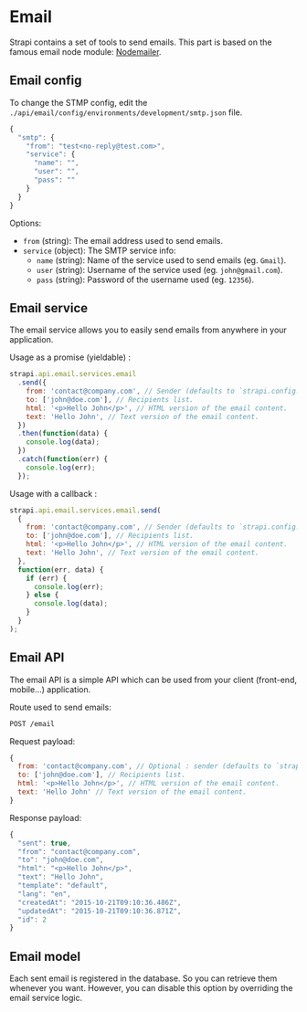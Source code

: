 # Email

Strapi contains a set of tools to send emails. This part is based on the
famous email node module: [Nodemailer](http://nodemailer.com).

## Email config

To change the STMP config, edit the `./api/email/config/environments/development/smtp.json` file.

```js
{
  "smtp": {
    "from": "test<no-reply@test.com>",
    "service": {
      "name": "",
      "user": "",
      "pass": ""
    }
  }
}
```

Options:

- `from` (string): The email address used to send emails.
- `service` (object): The SMTP service info:
  - `name` (string): Name of the service used to send emails (eg. `Gmail`).
  - `user` (string): Username of the service used (eg. `john@gmail.com`).
  - `pass` (string): Password of the username used (eg. `12356`).

## Email service

The email service allows you to easily send emails from anywhere in your application.

Usage as a promise (yieldable) :

```js
strapi.api.email.services.email
  .send({
    from: 'contact@company.com', // Sender (defaults to `strapi.config.smtp.from`).
    to: ['john@doe.com'], // Recipients list.
    html: '<p>Hello John</p>', // HTML version of the email content.
    text: 'Hello John', // Text version of the email content.
  })
  .then(function(data) {
    console.log(data);
  })
  .catch(function(err) {
    console.log(err);
  });
```

Usage with a callback :

```js
strapi.api.email.services.email.send(
  {
    from: 'contact@company.com', // Sender (defaults to `strapi.config.smtp.from`).
    to: ['john@doe.com'], // Recipients list.
    html: '<p>Hello John</p>', // HTML version of the email content.
    text: 'Hello John', // Text version of the email content.
  },
  function(err, data) {
    if (err) {
      console.log(err);
    } else {
      console.log(data);
    }
  }
);
```

## Email API

The email API is a simple API which can be used from your client (front-end, mobile...) application.

Route used to send emails:

```bash
POST /email
```

Request payload:

```js
{
  from: 'contact@company.com', // Optional : sender (defaults to `strapi.config.smtp.from`).
  to: ['john@doe.com'], // Recipients list.
  html: '<p>Hello John</p>', // HTML version of the email content.
  text: 'Hello John' // Text version of the email content.
}
```

Response payload:

```js
{
  "sent": true,
  "from": "contact@company.com",
  "to": "john@doe.com",
  "html": "<p>Hello John</p>",
  "text": "Hello John",
  "template": "default",
  "lang": "en",
  "createdAt": "2015-10-21T09:10:36.486Z",
  "updatedAt": "2015-10-21T09:10:36.871Z",
  "id": 2
}
```

## Email model

Each sent email is registered in the database. So you can retrieve them whenever
you want. However, you can disable this option by overriding the email service logic.
